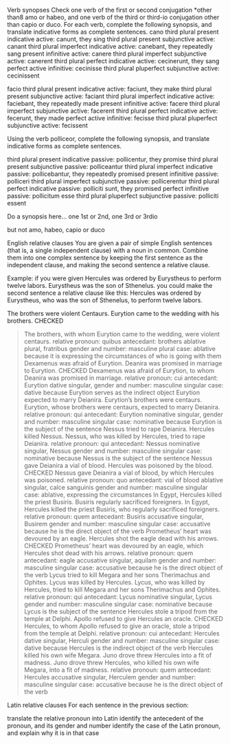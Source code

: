 Verb synopses
Check one verb of the first or second conjugation *other than8 amo or habeo, and one verb of the third or third-io conjugation other than capio or duco. For each verb, complete the following synopsis, and translate indicative forms as complete sentences.
cano
third plural present indicative active: canunt, they sing
third plural present subjunctive active: canant
third plural imperfect indicative active: canebant, they repeatedly sang
present infinitive active: canere
third plural imperfect subjunctive active: canerent
third plural perfect indicative active: cecinerunt, they sang
perfect active infinitive: cecinisse
third plural pluperfect subjunctive active: cecinissent

facio
third plural present indicative active: faciunt, they make
third plural present subjunctive active: faciant
third plural imperfect indicative active: faciebant, they repeatedly made
present infinitive active: facere
third plural imperfect subjunctive active: facerent
third plural perfect indicative active: fecerunt, they made
perfect active infinitive: fecisse
third plural pluperfect subjunctive active: fecissent

Using the verb polliceor, complete the following synopsis, and translate indicative forms as complete sentences.

third plural present indicative passive: pollicentur, they promise
third plural present subjunctive passive: polliceantur
third plural imperfect indicative passive: pollicebantur, they repeatedly promised
present infinitive passive: polliceri
third plural imperfect subjunctive passive: pollicerentur
third plural perfect indicative passive: polliciti sunt, they promised
perfect infinitive passive: pollicitum esse
third plural pluperfect subjunctive passive: polliciti essent

Do a synopsis here… one 1st or 2nd, one 3rd or 3rdio

but not amo, habeo, capio or duco

English relative clauses
You are given a pair of simple English sentences (that is, a single independent clause) with a noun in common. Combine them into one complex sentence by keeping the first sentence as the independent clause, and making the second sentence a relative clause.

Example: if you were given
Hercules was ordered by Eurystheus to perform twelve labors. Eurystheus was the son of Sthenelus.
you could make the second sentence a relative clause like this:
Hercules was ordered by Eurystheus, who was the son of Sthenelus, to perform twelve labors.

The brothers were violent Centaurs. Eurytion came to the wedding with his brothers. CHECKED
> The brothers, with whom Eurytion came to the wedding, were violent centaurs.
> relative pronoun: quibus
> antecedant: brothers ablative plural, fratribus
> gender and number: masculine plural
> case: ablative because it is expressing the circumstances of who is going with them 
Dexamenus was afraid of Eurytion. Deanira was promised in marriage to Eurytion. CHECKED
> Dexamenus was afraid of Eurytion, to whom Deanira was promised in marriage.
> relative pronoun: cui
> antecedant: Eurytion dative singular, 
> gender and number: masculine singular
> case: dative because Eurytion serves as the indirect object 
Eurytion expected to marry Deianira. Eurytion’s brothers were centaurs.
> Eurytion, whose brothers were centaurs, expected to marry Deianira.
> relative pronoun: qui
> antecedant: Eurytion nominative singular, 
> gender and number: masculine singular
> case: nominative because Eurytion is the subject of the sentence
Nessus tried to rape Deianira. Hercules killed Nessus.
> Nessus, who was killed by Hercules, tried to rape Deianira.
> relative pronoun: qui
> antecedant: Nessus nominative singular, Nessus
> gender and number: masculine singular
> case: nominative because Nessus is the subject of the sentence
Nessus gave Deianira a vial of blood. Hercules was poisoned by the blood. CHECKED
> Nessus gave Deianira a vial of blood, by which Hercules was poisoned.
> relative pronoun: quo
> antecedant: vial of blood ablative singular, calce sanguinis
> gender and number: masculine singular
> case: ablative, expressing the circumstances
In Egypt, Hercules killed the priest Busiris. Busiris regularly sacrificed foreigners.
> In Egypt, Hercules killed the priest Busiris, who regularly sacrificed foreigners.
> relative pronoun: quem
> antecedant: Busiris accusative singular, Busirem
> gender and number: masculine singular
> case: accusative because he is the direct object of the verb
Prometheus’ heart was devoured by an eagle. Hercules shot the eagle dead with his arrows. CHECKED
> Prometheus’ heart was devoured by an eagle, which Hercules shot dead with his arrows.
> relative pronoun: quem
> antecedant: eagle accusative singular, aquilam
> gender and number: masculine singular
> case: accusative because he is the direct object of the verb
Lycus tried to kill Megara and her sons Therimachus and Ophites. Lycus was killed by Hercules.
> Lycus, who was killed by Hercules, tried to kill Megara and her sons Therimachus and Ophites.
> relative pronoun: qui
> antecedant: Lycus nominative singular, Lycus
> gender and number: masculine singular
> case: nominative because Lycus is the subject of the sentence
Hercules stole a tripod from the temple at Delphi. Apollo refused to give Hercules an oracle. CHECKED
> Hercules, to whom Apollo refused to give an oracle, stole a tripod from the temple at Delphi.
> relative pronoun: cui
> antecedant: Hercules dative singular, Herculi
> gender and number: masculine singular
> case: dative because Hercules is the indirect object of the verb
Hercules killed his own wife Megara. Juno drove threw Hercules into a fit of madness.
> Juno drove threw Hercules, who killed his own wife Megara, into a fit of madness.
> relative pronoun: quem
> antecedant: Hercules accusative singular, Herculem 
> gender and number: masculine singular
> case: accusative because he is the direct object of the verb

Latin relative clauses
For each sentence in the previous section:

translate the relative pronoun into Latin
identify the antecedent of the pronoun, and its gender and number
identify the case of the Latin pronoun, and explain why it is in that case

